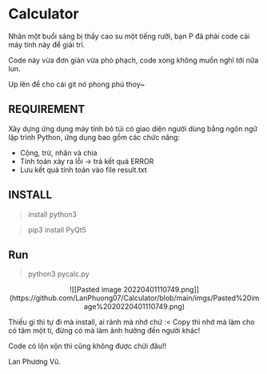 # Calculator
Nhân một buổi sáng bị thầy cao su một tiếng rưỡi, bạn P đã phải code cái máy tính này để giải trí. 

Code này vừa đơn giản vừa phò phạch, code xong không muốn nghĩ tới nữa lun.

Up lên để cho cái git nó phong phú thoy~

<h2>REQUIREMENT</h2>

Xây dựng ứng dụng máy tính bỏ túi có giao diện người dùng bằng ngôn ngữ lập trình Python, ứng dụng bao gồm các chức năng:  
- Cộng, trừ, nhân và chia   
- Tính toán xảy ra lỗi -> trả kết quả ERROR  
- Lưu kết quả tính toán vào file result.txt

<h2>INSTALL</h2>

> install python3 

> pip3 install PyQt5

<h2>Run </h2>

> python3 pycalc.py

<center>![[Pasted image 20220401110749.png]](https://github.com/LanPhuong07/Calculator/blob/main/imgs/Pasted%20image%2020220401110749.png)</center>

Thiếu gì thì tự đi mà install, ai rảnh mà nhớ chứ :< Copy thì nhớ mà làm cho có tâm một tí, đừng có mà làm ảnh hưởng đến người khác! 

Code có lộn xộn thì cũng không được chửi đâu!!

Lan Phương Vũ.

